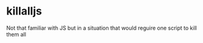 # killalljs
Not that familiar with JS but in a situation that would reguire one script to kill them all

